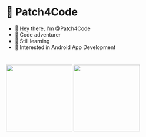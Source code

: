 # 🤖 Patch4Code


- 👋 Hey there, I'm @Patch4Code 
- 🚀 Code adventurer
- 🧠 Still learning
- 📱  Interested in Android App Development

#

<p><img align="left" src=https://github-readme-stats.vercel.app/api?username=patch4code&show_icons=true&locale=en&layout=compact&theme=dark height="180"/></p>
<p><img align="left" src=https://github-readme-stats.vercel.app/api/top-langs?username=patch4code&show_icons=true&locale=en&layout=compact&theme=dark height="180"/></p>

<!--
**Patch4Code/Patch4Code** is a ✨ _special_ ✨ repository because its `README.md` (this file) appears on your GitHub profile.

Here are some ideas to get you started:

- 🔭 I’m currently working on ...
- 🌱 I’m currently learning ...
- 👯 I’m looking to collaborate on ...
- 🤔 I’m looking for help with ...
- 💬 Ask me about ...
- 📫 How to reach me: ...
- 😄 Pronouns: ...
- ⚡ Fun fact: ...
-->
